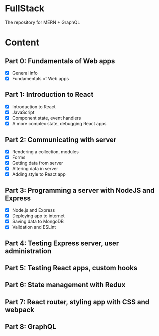 # FullStack
The repository for MERN + GraphQL

# Content
## Part 0: Fundamentals of Web apps
- [x] General info
- [x] Fundamentals of Web apps
## Part 1: Introduction to React
- [x] Introduction to React
- [x] JavaScript
- [x] Component state, event handlers
- [x] A more complex state, debugging React apps
## Part 2: Communicating with server
- [x] Rendering a collection, modules
- [x] Forms
- [x] Getting data from server
- [x] Altering data in server
- [x] Adding style to React app
## Part 3: Programming a server with NodeJS and Express
- [x] Node.js and Express
- [x] Deploying app to internet
- [x] Saving data to MongoDB
- [x] Validation and ESLint
## Part 4: Testing Express server, user administration
## Part 5: Testing React apps, custom hooks
## Part 6: State management with Redux
## Part 7: React router, styling app with CSS and webpack
## Part 8: GraphQL